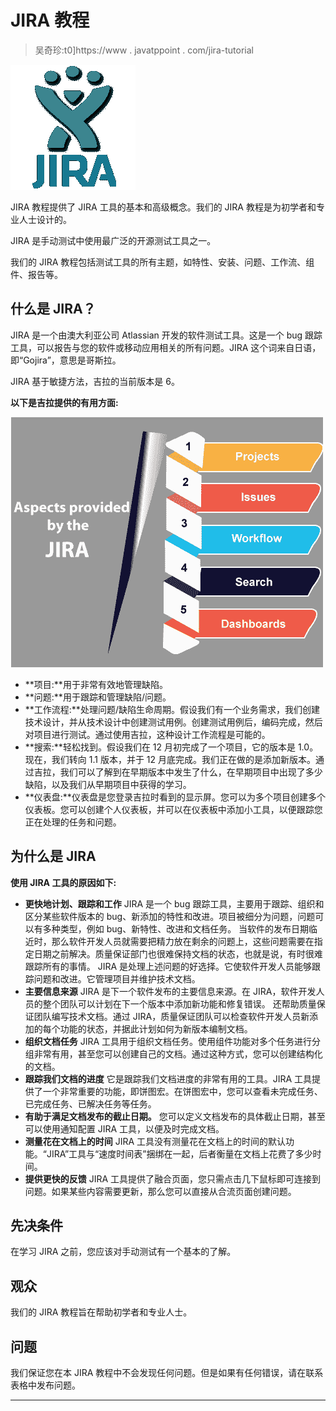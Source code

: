 # JIRA 教程

> 吴奇珍:t0]https://www . javatppoint . com/jira-tutorial

![JIRA Tutorial](img/48596bfc359c6fc99785170e90223bdc.png)

JIRA 教程提供了 JIRA 工具的基本和高级概念。我们的 JIRA 教程是为初学者和专业人士设计的。

JIRA 是手动测试中使用最广泛的开源测试工具之一。

我们的 JIRA 教程包括测试工具的所有主题，如特性、安装、问题、工作流、组件、报告等。

## 什么是 JIRA？

JIRA 是一个由澳大利亚公司 Atlassian 开发的软件测试工具。这是一个 bug 跟踪工具，可以报告与您的软件或移动应用相关的所有问题。JIRA 这个词来自日语，即“Gojira”，意思是哥斯拉。

JIRA 基于敏捷方法，吉拉的当前版本是 6。

**以下是吉拉提供的有用方面:**

![JIRA](img/c6acda844d07b85890ad5c9402babdc2.png)

*   **项目:**用于非常有效地管理缺陷。
*   **问题:**用于跟踪和管理缺陷/问题。
*   **工作流程:**处理问题/缺陷生命周期。假设我们有一个业务需求，我们创建技术设计，并从技术设计中创建测试用例。创建测试用例后，编码完成，然后对项目进行测试。通过使用吉拉，这种设计工作流程是可能的。
*   **搜索:**轻松找到。假设我们在 12 月初完成了一个项目，它的版本是 1.0。现在，我们转向 1.1 版本，并于 12 月底完成。我们正在做的是添加新版本。通过吉拉，我们可以了解到在早期版本中发生了什么，在早期项目中出现了多少缺陷，以及我们从早期项目中获得的学习。
*   **仪表盘:**仪表盘是您登录吉拉时看到的显示屏。您可以为多个项目创建多个仪表板。您可以创建个人仪表板，并可以在仪表板中添加小工具，以便跟踪您正在处理的任务和问题。

## 为什么是 JIRA

**使用 JIRA 工具的原因如下:**

*   **更快地计划、跟踪和工作**
    JIRA 是一个 bug 跟踪工具，主要用于跟踪、组织和区分某些软件版本的 bug、新添加的特性和改进。项目被细分为问题，问题可以有多种类型，例如 bug、新特性、改进和文档任务。
    当软件的发布日期临近时，那么软件开发人员就需要把精力放在剩余的问题上，这些问题需要在指定日期之前解决。质量保证部门也很难保持文档的状态，也就是说，有时很难跟踪所有的事情。
    JIRA 是处理上述问题的好选择。它使软件开发人员能够跟踪问题和改进。它管理项目并维护技术文档。
*   **主要信息来源**
    JIRA 是下一个软件发布的主要信息来源。在 JIRA，软件开发人员的整个团队可以计划在下一个版本中添加新功能和修复错误。
    还帮助质量保证团队编写技术文档。通过 JIRA，质量保证团队可以检查软件开发人员新添加的每个功能的状态，并据此计划如何为新版本编制文档。
*   **组织文档任务**
    JIRA 工具用于组织文档任务。使用组件功能对多个任务进行分组非常有用，甚至您可以创建自己的文档。通过这种方式，您可以创建结构化的文档。
*   **跟踪我们文档的进度**
    它是跟踪我们文档进度的非常有用的工具。JIRA 工具提供了一个非常重要的功能，即饼图宏。在饼图宏中，您可以查看未完成任务、已完成任务、已解决任务等任务。
*   **有助于满足文档发布的截止日期。**
    您可以定义文档发布的具体截止日期，甚至可以使用通知配置 JIRA 工具，以便及时完成文档。
*   **测量花在文档上的时间**
    JIRA 工具没有测量花在文档上的时间的默认功能。“JIRA”工具与“速度时间表”捆绑在一起，后者衡量在文档上花费了多少时间。
*   **提供更快的反馈**
    JIRA 工具提供了融合页面，您只需点击几下鼠标即可连接到问题。如果某些内容需要更新，那么您可以直接从合流页面创建问题。

## 先决条件

在学习 JIRA 之前，您应该对手动测试有一个基本的了解。

## 观众

我们的 JIRA 教程旨在帮助初学者和专业人士。

## 问题

我们保证您在本 JIRA 教程中不会发现任何问题。但是如果有任何错误，请在联系表格中发布问题。

* * *
